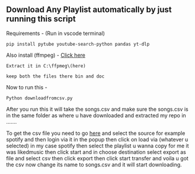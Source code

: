 ## Download Any Playlist automatically by just running this script

Requirements -
(Run in vscode terminal)
~~~
pip install pytube youtube-search-python pandas yt-dlp
~~~

Also install (ffmpeg) - [Click here](https://github.com/BtbN/FFmpeg-Builds/releases)

~~~
Extract it in C:\ffpmeg\(here)

keep both the files there bin and doc
~~~

Now to run this -

~~~
Python downloadfromcsv.py
~~~

After you run this it will take the songs.csv and make sure the songs.csv is in the same folder as where u have downloaded and extracted my repo in .......

To get the csv file you need to go [here](https://www.tunemymusic.com/transfer) and select the source for example spotify and then login via it in the popup then click on load via (whatever u selected) in my case spotify then select the playlist u wanna copy for me it was likedmusic then click start and in choose destination select export as file and select csv then click export then click start transfer and voila u got the csv now change its name to songs.csv and it will start downloading.
